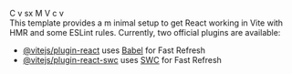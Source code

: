 C                                  v                                                     sx                                                                                              M                                                                                V                                                                                                                                                c                                     v                                                                                                                               
This template provides a m inimal setup to get React working in Vite with HMR and some ESLint rules. 
Currently, two official plugins are available:     


- [@vitejs/plugin-react](https://github.com/vitejs/vite-plugin-react/blob/main/packages/plugin-react/README.md) uses [Babel](https://babeljs.io/) for Fast Refresh
- [@vitejs/plugin-react-swc](https://github.com/vitejs/vite-plugin-react-swc) uses [SWC](https://swc.rs/) for Fast Refresh
